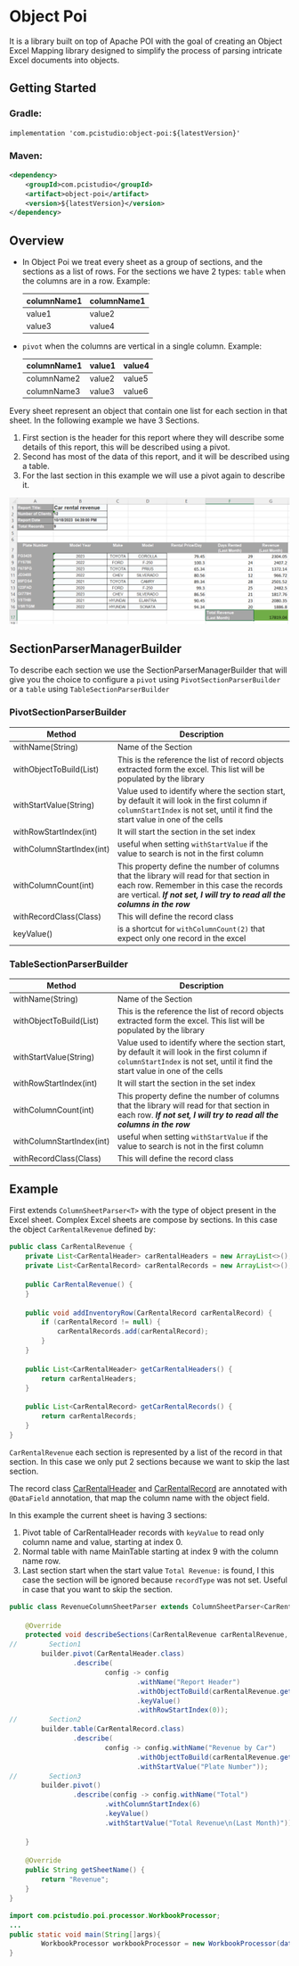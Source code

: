 # Object Poi
It is a library built on top of Apache POI with the goal of creating an Object Excel Mapping library designed to simplify the process of parsing intricate Excel documents into objects.

## Getting Started

### Gradle:
```
implementation 'com.pcistudio:object-poi:${latestVersion}'
```

### Maven:
```xml
<dependency>
    <groupId>com.pcistudio</groupId>
    <artifact>object-poi</artifact>
    <version>${latestVersion}</version>
</dependency>
```
## Overview
* In Object Poi we treat every sheet as a group of sections, and the sections as a list of rows. For the sections we have 2 types:
 `table` when the columns are in a row. Example:

   | columnName1 | columnName1 |
   |-------------|-------------|
   | value1      | value2      |
   | value3      | value4      |
* `pivot` when the columns are vertical in a single column. Example:

    | columnName1 | value1 | value4 |
    |-------------|--------|--------|
    | columnName2 | value2 | value5 |
    | columnName3 | value3 | value6 |

Every sheet represent an object that contain one list for each section in that sheet. 
In the following example we have 3 Sections.
1. First section is the header for this report where they will describe some details of this report, this will be described using a pivot.
2. Second has most of the data of this report, and it will be described using a table.
3. For the last section in this example we will use a pivot again to describe it.

![Alt text](doc/revenue_sample.png "Revenue Report")

## SectionParserManagerBuilder
To describe each section we use the SectionParserManagerBuilder 
that will give you the choice to configure a `pivot` using  `PivotSectionParserBuilder` or a `table` using `TableSectionParserBuilder`

### PivotSectionParserBuilder

| Method                     | Description                                                                                                                                                                                                         |
|----------------------------|---------------------------------------------------------------------------------------------------------------------------------------------------------------------------------------------------------------------|
| withName(String)           | Name of the Section                                                                                                                                                                                                 |
| withObjectToBuild(List<T>) | This is the reference the list of record objects extracted form the excel. This list will be populated by the library                                                                                               |
| withStartValue(String)     | Value used to identify where the section start, by default it will look in the first column if `columnStartIndex` is not set, until it find the start value in one of the cells                                     |
| withRowStartIndex(int)     | It will start the section in the set index                                                                                                                                                                          |
| withColumnStartIndex(int)  | useful when setting `withStartValue` if the value to search is not in the first column                                                                                                                              |
| withColumnCount(int)       | This property define the number of columns that the library will read for that section in each row. Remember in this case the records are vertical. ***If not set, I will try to read all the columns in the row*** |  
| withRecordClass(Class<T>)  | This will define the record class                                                                                                                                                                                   |
| keyValue()                 | is a shortcut for `withColumnCount(2)` that expect only one record in the excel                                                                                                                                     |                                                                                              |


### TableSectionParserBuilder

| Method                     | Description                                                                                                                                                                     |
|----------------------------|---------------------------------------------------------------------------------------------------------------------------------------------------------------------------------|
| withName(String)           | Name of the Section                                                                                                                                                             |
| withObjectToBuild(List<T>) | This is the reference the list of record objects extracted form the excel. This list will be populated by the library                                                           |
| withStartValue(String)     | Value used to identify where the section start, by default it will look in the first column if `columnStartIndex` is not set, until it find the start value in one of the cells |
| withRowStartIndex(int)     | It will start the section in the set index                                                                                                                                      |
| withColumnCount(int)       | This property define the number of columns that the library will read for that section in each row.  ***If not set, I will try to read all the columns in the row*** |  
| withColumnStartIndex(int)  | useful when setting `withStartValue` if the value to search is not in the first column                                                                                          |
| withRecordClass(Class<T>)  | This will define the record class                                                                                                                                               |



## Example
First extends `ColumnSheetParser<T>` with the type of object present in the Excel sheet. Complex Excel sheets are compose by sections.
In this case the object `CarRentalRevenue` defined by:
```java
public class CarRentalRevenue {
    private List<CarRentalHeader> carRentalHeaders = new ArrayList<>();
    private List<CarRentalRecord> carRentalRecords = new ArrayList<>();

    public CarRentalRevenue() {
    }

    public void addInventoryRow(CarRentalRecord carRentalRecord) {
        if (carRentalRecord != null) {
            carRentalRecords.add(carRentalRecord);
        }
    }

    public List<CarRentalHeader> getCarRentalHeaders() {
        return carRentalHeaders;
    }

    public List<CarRentalRecord> getCarRentalRecords() {
        return carRentalRecords;
    }
}
```
`CarRentalRevenue` each section is represented by a list of the record in that section. In this case we only put 2 sections because we want to skip the last section.

The record class [CarRentalHeader](src/test/java/com/pcistudio/poi/report/CarRentalHeader.java) and [CarRentalRecord](src/test/java/com/pcistudio/poi/report/CarRentalRecord.java) are annotated with `@DataField` annotation, that map the column name with the object field.

In this example the current sheet is having 3 sections:
1. Pivot table of CarRentalHeader records with `keyValue` to read only column name and value, starting at index 0.
2. Normal table with name MainTable starting at index 9 with the column name row.
3. Last section start when the start value `Total Revenue:` is found, I this case  the section will be ignored because `recordType` was not set. Useful in case that you want to skip the section.

```java
public class RevenueColumnSheetParser extends ColumnSheetParser<CarRentalRevenue> {

    @Override
    protected void describeSections(CarRentalRevenue carRentalRevenue, SectionParserManagerBuilder builder) {
//        Section1
        builder.pivot(CarRentalHeader.class)
                .describe(
                        config -> config
                                .withName("Report Header")
                                .withObjectToBuild(carRentalRevenue.getCarRentalHeaders())
                                .keyValue()
                                .withRowStartIndex(0));
//        Section2
        builder.table(CarRentalRecord.class)
                .describe(
                        config -> config.withName("Revenue by Car")
                                .withObjectToBuild(carRentalRevenue.getCarRentalRecords())
                                .withStartValue("Plate Number"));
//        Section3
        builder.pivot()
                .describe(config -> config.withName("Total")
                        .withColumnStartIndex(6)
                        .keyValue()
                        .withStartValue("Total Revenue\n(Last Month)"));

    }

    @Override
    public String getSheetName() {
        return "Revenue";
    }
}
```

```java
import com.pcistudio.poi.processor.WorkbookProcessor;
...
public static void main(String[]args){
        WorkbookProcessor workbookProcessor = new WorkbookProcessor(dataSheetParser());
}

```
